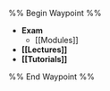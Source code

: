 %% Begin Waypoint %%
- **Exam**
	- [[Modules]]
- **[[Lectures]]**
- **[[Tutorials]]**

%% End Waypoint %%